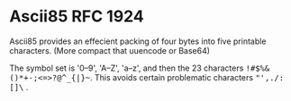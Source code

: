 
Ascii85 RFC 1924
================

Ascii85 provides an effecient packing of four bytes into five printable characters.
(More compact that uuencode or Base64)

The symbol set is '0–9', 'A–Z', 'a–z', and then the 23 characters <tt>!#$%&()*+-;<=>?@^_{|}~</tt>. 
This avoids certain problematic characters <tt>"',./:[]\\</tt> .

